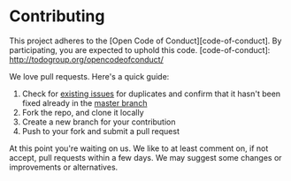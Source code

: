 # Contributing

This project adheres to the [Open Code of Conduct][code-of-conduct]. By participating, you are expected to uphold this code.
[code-of-conduct]: http://todogroup.org/opencodeofconduct/

We love pull requests. Here's a quick guide:

1. Check for [existing issues](https://github.com/amalgam8/amalgam8.github.io/issues) for duplicates and confirm that it hasn't been fixed already in the [master branch](https://github.com/amalgam8/amalgam8.github.io/commits/master)
2. Fork the repo, and clone it locally
6. Create a new branch for your contribution
8. Push to your fork and submit a pull request

At this point you're waiting on us. We like to at least comment on, if not
accept, pull requests within a few days. We may suggest some changes or improvements or alternatives.

